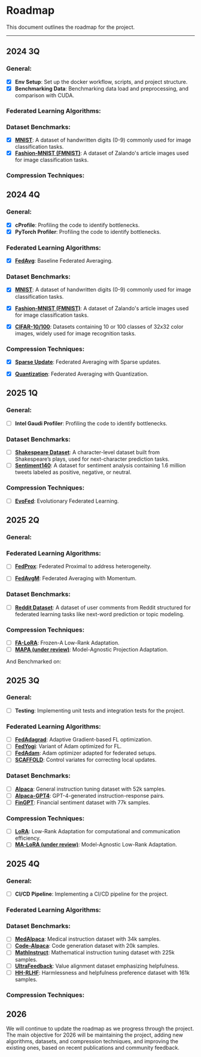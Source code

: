 # Roadmap 

This document outlines the roadmap for the project.

----
## 2024 3Q

### General:
- [x] **Env Setup**: Set up the docker workflow, scripts, and project structure.
- [x] **Benchmarking Data**: Benchmarking data load and preprocessing, and comparison with CUDA.

### Federated Learning Algorithms:

### Dataset Benchmarks:
- [x] **[MNIST](http://yann.lecun.com/exdb/mnist/)**: A dataset of handwritten digits (0-9) commonly used for image classification tasks.
- [x] **[Fashion-MNIST (FMNIST)](https://github.com/zalandoresearch/fashion-mnist)**: A dataset of Zalando's article images used for image classification tasks.

### Compression Techniques:

## 2024 4Q

### General:
- [x] **cProfile**: Profiling the code to identify bottlenecks.
- [x] **PyTorch Profiler**: Profiling the code to identify bottlenecks.

### Federated Learning Algorithms:
- [x] **[FedAvg](https://arxiv.org/abs/1602.05629)**: Baseline Federated Averaging.

### Dataset Benchmarks:
- [x] **[MNIST](http://yann.lecun.com/exdb/mnist/)**: A dataset of handwritten digits (0-9) commonly used for image classification tasks.
- [x] **[Fashion-MNIST (FMNIST)](https://github.com/zalandoresearch/fashion-mnist)**: A dataset of Zalando's article images used for image classification tasks.
- [x] **[CIFAR-10/100](https://www.cs.toronto.edu/~kriz/cifar.html)**: Datasets containing 10 or 100 classes of 32x32 color images, widely used for image recognition tasks.


### Compression Techniques:
- [x] **[Sparse Update](https://arxiv.org/pdf/1610.05492)**: Federated Averaging with Sparse updates.
- [x] **[Quantization](https://arxiv.org/abs/1710.05492)**: Federated Averaging with Quantization.


## 2025 1Q

### General:
- [ ] **Intel Gaudi Profiler**: Profiling the code to identify bottlenecks.

### Dataset Benchmarks:
- [ ] **[Shakespeare Dataset](https://leaf.cmu.edu/)**: A character-level dataset built from Shakespeare’s plays, used for next-character prediction tasks.
- [ ] **[Sentiment140](https://www.kaggle.com/datasets/kazanova/sentiment140)**: A dataset for sentiment analysis containing 1.6 million tweets labeled as positive, negative, or neutral.

### Compression Techniques:
- [ ] **[EvoFed](https://arxiv.org/abs/2003.00295)**: Evolutionary Federated Learning.

## 2025 2Q

### General:
### Federated Learning Algorithms:
- [ ] **[FedProx](https://arxiv.org/abs/1812.06127)**: Federated Proximal to address heterogeneity.
- [ ] **[FedAvgM](https://arxiv.org/abs/1602.05629)**: Federated Averaging with Momentum.


### Dataset Benchmarks:
- [ ] **[Reddit Dataset](https://leaf.cmu.edu/)**: A dataset of user comments from Reddit structured for federated learning tasks like next-word prediction or topic modeling.

### Compression Techniques:
- [ ] **[FA-LoRA](https://arxiv.org/abs/2403.13269)**: Frozen-A Low-Rank Adaptation.
- [ ] **[MAPA (under review)]()**: Model-Agnostic Projection Adaptation.

And Benchmarked on:

## 2025 3Q

### General:
- [ ] **Testing**: Implementing unit tests and integration tests for the project.

### Federated Learning Algorithms:

- [ ] **[FedAdagrad](https://arxiv.org/abs/2003.00295)**: Adaptive Gradient-based FL optimization.
- [ ] **[FedYogi](https://arxiv.org/abs/2003.00295)**: Variant of Adam optimized for FL.
- [ ] **[FedAdam](https://arxiv.org/abs/2003.00295)**: Adam optimizer adapted for federated setups.
- [ ] **[SCAFFOLD](https://arxiv.org/abs/1910.06378)**: Control variates for correcting local updates.

### Dataset Benchmarks:

- [ ] **[Alpaca](https://huggingface.co/datasets/tatsu-lab/alpaca)**: General instruction tuning dataset with 52k samples.
- [ ] **[Alpaca-GPT4](https://huggingface.co/datasets/vicgalle/alpaca-gpt4)**: GPT-4-generated instruction-response pairs.
- [ ] **[FinGPT](https://huggingface.co/datasets/FinGPT/fingpt-sentiment-train)**: Financial sentiment dataset with 77k samples.

### Compression Techniques:
- [ ] **[LoRA](https://arxiv.org/abs/2106.09685)**: Low-Rank Adaptation for computational and communication efficiency.
- [ ] **[MA-LoRA (under review)]()**: Model-Agnostic Low-Rank Adaptation.

## 2025 4Q
### General:
- [ ] **CI/CD Pipeline**: Implementing a CI/CD pipeline for the project.

### Federated Learning Algorithms:
### Dataset Benchmarks:

- [ ] **[MedAlpaca](https://huggingface.co/datasets/medalpaca/medical_meadow_medical_flashcards)**: Medical instruction dataset with 34k samples.
- [ ] **[Code-Alpaca](https://huggingface.co/datasets/lucasmccabe-lmi/CodeAlpaca-20k)**: Code generation dataset with 20k samples.
- [ ] **[MathInstruct](https://huggingface.co/datasets/TIGER-Lab/MathInstruct)**: Mathematical instruction tuning dataset with 225k samples.
- [ ] **[UltraFeedback](https://huggingface.co/datasets/openbmb/UltraFeedback)**: Value alignment dataset emphasizing helpfulness.
- [ ] **[HH-RLHF](https://huggingface.co/datasets/Anthropic/hh-rlhf)**: Harmlessness and helpfulness preference dataset with 161k samples.

### Compression Techniques:

## 2026

We will continue to update the roadmap as we progress through the project.
The main objective for 2026 will be maintaining the project, adding new algorithms, datasets, and compression techniques, and improving the existing ones, based on recent publications and community feedback.